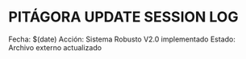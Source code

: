 # PITÁGORA UPDATE SESSION LOG
Fecha: $(date)
Acción: Sistema Robusto V2.0 implementado
Estado: Archivo externo actualizado
